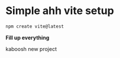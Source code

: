 # Simple ahh vite setup

```bash
npm create vite@latest
```

**Fill up everything**

kaboosh new project
